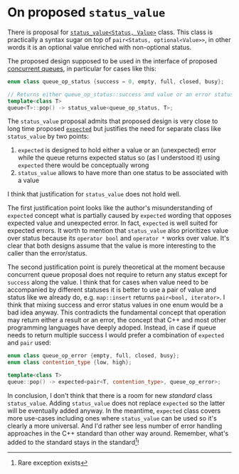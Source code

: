# On proposed `status_value`

There is proposal for [`status_value<Status, Value>`](http://www.open-std.org/jtc1/sc22/wg21/docs/papers/2014/n4233.html) class. This class is practically a syntax sugar on top of
`pair<Status, optional<Value>>`, in other words it is an optional value enriched with non-optional status.

The proposed design supposed to be used in the interface of proposed [concurrent queues](http://www.open-std.org/jtc1/sc22/wg21/docs/papers/2016/p0260r0.html), in particular for cases like this:

```cpp
enum class queue_op_status {success = 0, empty, full, closed, busy};

// Returns either queue_op_status::success and value or an error status and no value
template<class T>
queue<T>::pop() -> status_value<queue_op_status, T>;
```

The `status_value` proposal admits that proposed design is very close to long time proposed [`expected`](http://www.open-std.org/jtc1/sc22/wg21/docs/papers/2021/p0323r10.html) but justifies the need for separate class like `status_value` by two points:
1. `expected` is designed to hold either a value or an (unexpected) error while the queue returns expected status so (as I understood it) using `expected` there would be conceptually wrong
2. `status_value` allows to have more than one status to be associated with a value

I think that justification for `status_value` does not hold well.

The first justification point looks like the author's misunderstanding of `expected` concept what is partially caused by `expected` wording that opposes expected value and unexpected error. In fact, `expected` is well suited for expected errors. It worth to mention that `status_value` also prioritizes value over status because its `operator bool` and `operator *` works over value. It's clear that both designs assume that the value is more interesting to the caller than the error/status.

The second justification point is purely theoretical at the moment because concurrent queue proposal does not require to return any status except for `success` along the value. I think that for cases when value need to be accompanied by different statuses it is better to use a pair of value and status like we already do, e.g. `map::insert` returns `pair<bool, iterator>`. I think that mixing success and error status values in one enum would be a bad idea anyway. This contradicts the fundamental concept that operation may return either a result or an error, the concept that C++ and most other programming languages have deeply adoped. Instead, in case if queue needs to return multiple success I would prefer a combination of `expected` and `pair` used:

```cpp
enum class queue_op_error {empty, full, closed, busy};
enum class contention_type {low, high};

template<class T>
queue::pop() -> expected<pair<T, contention_type>, queue_op_error>;
```

In conclusion, I don't think that there is a room for new *standard* class `status_value`. Adding `status_value` does not replace `expected` so the latter will be eventually added anyway. In the meantime, `expected` class covers more use-cases including ones where `status_value` can be used so it's clearly a more universal. And I'd rather see less number of error handling approaches in the C++ standard than other way around. Remember, what's added to the standard stays in the standard[^1]!

[^1]: Rare exception exists
